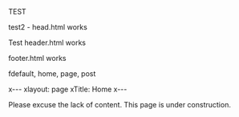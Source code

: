 TEST  

test2 - head.html works

Test header.html works

footer.html works

fdefault, home, page, post

x---
xlayout: page
xTitle: Home
x---

Please excuse the lack of content. This page is under construction. 
